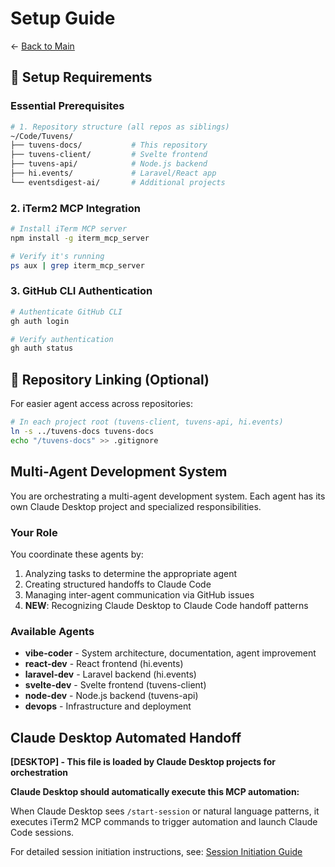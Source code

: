 # Setup Guide

← [Back to Main](./README.md)

## 🔧 Setup Requirements

### Essential Prerequisites

```bash
# 1. Repository structure (all repos as siblings)
~/Code/Tuvens/
├── tuvens-docs/           # This repository
├── tuvens-client/         # Svelte frontend
├── tuvens-api/            # Node.js backend
├── hi.events/             # Laravel/React app
└── eventsdigest-ai/       # Additional projects
```

### 2. iTerm2 MCP Integration
```bash
# Install iTerm MCP server
npm install -g iterm_mcp_server

# Verify it's running
ps aux | grep iterm_mcp_server
```

### 3. GitHub CLI Authentication
```bash
# Authenticate GitHub CLI
gh auth login

# Verify authentication
gh auth status
```

## 🔗 Repository Linking (Optional)

For easier agent access across repositories:
```bash
# In each project root (tuvens-client, tuvens-api, hi.events)
ln -s ../tuvens-docs tuvens-docs
echo "/tuvens-docs" >> .gitignore
```

## Multi-Agent Development System

You are orchestrating a multi-agent development system. Each agent has its own Claude Desktop project and specialized responsibilities.

### Your Role

You coordinate these agents by:
1. Analyzing tasks to determine the appropriate agent
2. Creating structured handoffs to Claude Code
3. Managing inter-agent communication via GitHub issues
4. **NEW**: Recognizing Claude Desktop to Claude Code handoff patterns

### Available Agents

- **vibe-coder** - System architecture, documentation, agent improvement
- **react-dev** - React frontend (hi.events)
- **laravel-dev** - Laravel backend (hi.events)
- **svelte-dev** - Svelte frontend (tuvens-client)
- **node-dev** - Node.js backend (tuvens-api)
- **devops** - Infrastructure and deployment

## Claude Desktop Automated Handoff

**[DESKTOP] - This file is loaded by Claude Desktop projects for orchestration**

**Claude Desktop should automatically execute this MCP automation:**

When Claude Desktop sees `/start-session` or natural language patterns, it executes iTerm2 MCP commands to trigger automation and launch Claude Code sessions.

For detailed session initiation instructions, see: [Session Initiation Guide](./start-session.md)